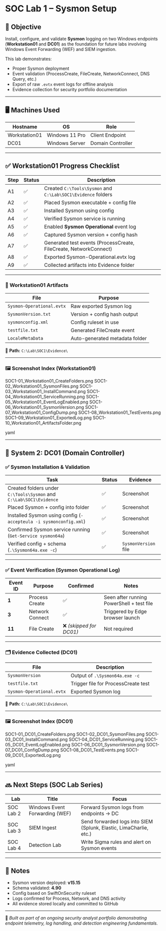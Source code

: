 # SOC Lab 1 – Sysmon Setup

## 🎯 Objective  
Install, configure, and validate **Sysmon** logging on two Windows endpoints (**Workstation01** and **DC01**) as the foundation for future labs involving Windows Event Forwarding (WEF) and SIEM ingestion.

This lab demonstrates:
- Proper Sysmon deployment
- Event validation (ProcessCreate, FileCreate, NetworkConnect, DNS Query, etc.)
- Export of raw `.evtx` event logs for offline analysis
- Evidence collection for security portfolio documentation

---

## 🖥️ Machines Used

| Hostname        | OS                  | Role                |
|-----------------|---------------------|---------------------|
| Workstation01   | Windows 11 Pro      | Client Endpoint     |
| DC01            | Windows Server      | Domain Controller   |

---

## ✅ Workstation01 Progress Checklist

| Step | Status | Description |
|------|--------|-------------|
| A1 | ✅ | Created `C:\Tools\Sysmon` and `C:\Lab\SOC1\Evidence` folders |
| A2 | ✅ | Placed Sysmon executable + config file |
| A3 | ✅ | Installed Sysmon using config |
| A4 | ✅ | Verified Sysmon service is running |
| A5 | ✅ | Enabled **Sysmon Operational** event log |
| A6 | ✅ | Captured Sysmon version + config hash |
| A7 | ✅ | Generated test events (ProcessCreate, FileCreate, NetworkConnect) |
| A8 | ✅ | Exported Sysmon-Operational.evtx log |
| A9 | ✅ | Collected artifacts into Evidence folder |

---

### 📂 Workstation01 Artifacts

| File | Purpose |
|------|---------|
| `Sysmon-Operational.evtx` | Raw exported Sysmon log |
| `SysmonVersion.txt` | Version + config hash output |
| `sysmonconfig.xml` | Config ruleset in use |
| `testfile.txt` | Generated FileCreate event |
| `LocaleMetaData` | Auto-generated metadata folder |

📁 **Path:** `C:\Lab\SOC1\Evidence\`

---

### 🖼️ Screenshot Index (Workstation01)

SOC1-01_Workstation01_CreateFolders.png
SOC1-02_Workstation01_SysmonFiles.png
SOC1-03_Workstation01_InstallCommand.png
SOC1-04_Workstation01_ServiceRunning.png
SOC1-05_Workstation01_EventLogEnabled.png
SOC1-06_Workstation01_SysmonVersion.png
SOC1-07_Workstation01_ConfigDump.png
SOC1-08_Workstation01_TestEvents.png
SOC1-09_Workstation01_ExportedLog.png
SOC1-10_Workstation01_ArtifactsFolder.png

yaml

---

## 🔹 System 2: DC01 (Domain Controller)

### ✅ Sysmon Installation & Validation

| Task | Status | Evidence |
|-------|--------|----------|
| Created folders under `C:\Tools\Sysmon` and `C:\Lab\SOC1\Evidence` | ✅ | Screenshot |
| Placed Sysmon + config into folder | ✅ | Screenshot |
| Installed Sysmon using config (`-accepteula -i sysmonconfig.xml`) | ✅ | Screenshot |
| Confirmed Sysmon service running (`Get-Service sysmon64a`) | ✅ | Screenshot |
| Verified config + schema (`.\Sysmon64a.exe -c`) | ✅ | `SysmonVersion` file |

---

### ✅ Event Verification (Sysmon Operational Log)

| Event ID | Purpose | Confirmed | Notes |
|----------|----------|-----------|-------|
| **1** | Process Create | ✅ | Seen after running PowerShell + test file |
| **3** | Network Connect | ✅ | Triggered by Edge browser launch |
| **11** | File Create | ❌ *(skipped for DC01)* | Not required |

---

### 🗂️ Evidence Collected (DC01)

| File | Description |
|-------|-------------|
| `SysmonVersion` | Output of `.\Sysmon64a.exe -c` |
| `testfile.txt` | Trigger file for ProcessCreate test |
| `Sysmon-Operational.evtx` | Exported Sysmon log |

📁 **Path:** `C:\Lab\SOC1\Evidence\`

---

### 🖼️ Screenshot Index (DC01)

SOC1-01_DC01_CreateFolders.png
SOC1-02_DC01_SysmonFiles.png
SOC1-03_DC01_InstallCommand.png
SOC1-04_DC01_ServiceRunning.png
SOC1-05_DC01_EventLogEnabled.png
SOC1-06_DC01_SysmonVersion.png
SOC1-07_DC01_ConfigDump.png
SOC1-08_DC01_TestEvents.png
SOC1-09_DC01_ExportedLog.png

yaml

---

## 🔜 Next Steps (SOC Lab Series)

| Lab | Title | Focus |
|------|-------|-------|
| SOC Lab 2 | Windows Event Forwarding (WEF) | Forward Sysmon logs from endpoints → DC |
| SOC Lab 3 | SIEM Ingest | Send forwarded logs into SIEM (Splunk, Elastic, LimaCharlie, etc.) |
| SOC Lab 4 | Detection Lab | Write Sigma rules and alert on Sysmon events |

---

## 📎 Notes

- Sysmon version deployed: **v15.15**
- Schema validated: **4.90**
- Config based on SwiftOnSecurity ruleset
- Logs confirmed for Process, Network, and DNS activity
- All evidence stored locally and committed to GitHub

---

🔧 *Built as part of an ongoing security analyst portfolio demonstrating endpoint telemetry, log handling, and detection engineering fundamentals.*
